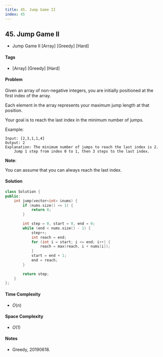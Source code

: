 ```yaml
---
title: 45. Jump Game II
index: 45
---
```


## 45. Jump Game II
- Jump Game II [Array] [Greedy] [Hard]

#### Tags
- [Array] [Greedy] [Hard]

#### Problem
Given an array of non-negative integers, you are initially positioned at the first index of the array.

Each element in the array represents your maximum jump length at that position.

Your goal is to reach the last index in the minimum number of jumps.

Example:

    Input: [2,3,1,1,4]
    Output: 2
    Explanation: The minimum number of jumps to reach the last index is 2.
        Jump 1 step from index 0 to 1, then 3 steps to the last index.

**Note**:

You can assume that you can always reach the last index.

#### Solution
``` C++
class Solution {
public:
    int jump(vector<int> &nums) {
        if (nums.size() <= 1) {
            return 0;
        }
        
        int step = 0, start = 0, end = 0;
        while (end < nums.size() - 1) {
            step++;
            int reach = end;
            for (int i = start; i <= end; i++) {
                reach = max(reach, i + nums[i]);
            }
            start = end + 1;
            end = reach;
        }
        
        return step;
    }
};
```

#### Time Complexity
- $O(n)$

#### Space Complexity
- $O(1)$

#### Notes
- Greedy, 20190618.
